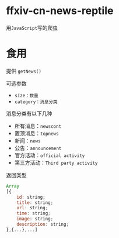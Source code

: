 # **ffxiv-cn-news-reptile**

用`JavaScript`写的爬虫

# 食用

提供
`getNews()`

可选参数
- `size：数量`
- `category：消息分类`

消息分类有以下几种
- 所有消息：`newscont`
- 置顶消息：`topnews`
- 新闻：`news`
- 公告：`announcement`
- 官方活动：`official activity`
- 第三方活动：`Third party activity`

返回类型

```javascript
Array
[{
    id: string;
    title: string;
    url: string;
    time: string;
    image: string;
    description: string;
},{...},...]
```